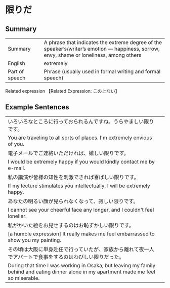 # 限りだ

## Summary

<table><tr>   <td>Summary<td>   <td>A phrase that indicates the extreme degree of the speaker’s/writer’s emotion — happiness, sorrow, envy, shame or loneliness, among others</td><tr><tr>   <td>English<td>   <td>extremely</td><tr><tr>   <td>Part of speech<td>   <td>Phrase (usually used in formal writing and formal speech)</td><tr></table><tr>   <td>Related expression<td>   <td>【Related Expression: この上ない】</td><tr></table></table>

## Example Sentences

<table><tr><td>いろいろなところに行っておられるんですね。うらやましい限りです。<td><tr><tr><td>You are traveling to all sorts of places. I'm extremely envious of you.<td><tr><tr><td>電子メールでご連絡いただければ、嬉しい限りです。<td><tr><tr><td>I would be extremely happy if you would kindly contact me by e-mail.<td><tr><tr><td>私の講演が皆様の知性を刺激できれば喜ばしい限りです。<td><tr><tr><td>If my lecture stimulates you intellectually, I will be extremely happy.<td><tr><tr><td>あなたの明るい顔が見られなくなって、寂しい限りです。<td><tr><tr><td>I cannot see your cheerful face any longer, and I couldn't feel lonelier.<td><tr><tr><td>私がかいた絵をお見せするのはお恥ずかしい限りです。<td><tr><tr><td>[a humble expression] It really makes me feel embarrassed to show you my painting.<td><tr><tr><td>その頃は大阪に単身赴任で行っていたが、家族から離れて夜一人でアパートで食事をするのはわびしい限りだった。<td><tr><tr><td>During that time I was working in Osaka, but leaving my family behind and eating dinner alone in my apartment made me feel so miserable.<td><tr></table>

